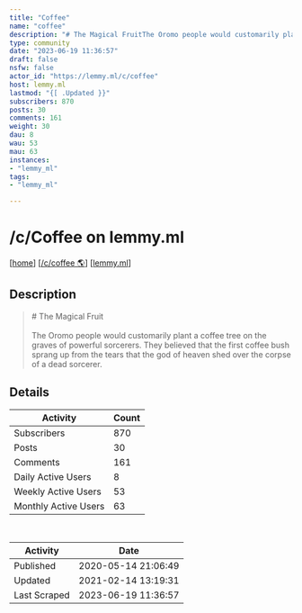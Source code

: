```yaml
---
title: "Coffee" 
name: "coffee"
description: "# The Magical FruitThe Oromo people would customarily plant a coffee tree on the graves of powerful sorcerers. They believed that the first coffee bush sprang up from the tears that the god of heaven shed over the corpse of a dead sorcerer."
type: community
date: "2023-06-19 11:36:57"
draft: false
nsfw: false
actor_id: "https://lemmy.ml/c/coffee"
host: lemmy.ml
lastmod: "{[ .Updated }}"
subscribers: 870
posts: 30
comments: 161
weight: 30
dau: 8
wau: 53
mau: 63
instances:
- "lemmy_ml"
tags: 
- "lemmy_ml"

---
```


# /c/Coffee on lemmy.ml

[[home](/)]
[[/c/coffee 🌎](https://lemmy.ml/c/coffee)]
[[lemmy.ml](/instances/lemmy_ml)]


## Description 

<blockquote class="description">
# The Magical Fruit<br><br>The Oromo people would customarily plant a coffee tree on the graves of powerful sorcerers. They believed that the first coffee bush sprang up from the tears that the god of heaven shed over the corpse of a dead sorcerer.
</blockquote>


## Details

| Activity | Count  |
|----------------------|---|
| Subscribers          | 870 |
| Posts                | 30  |
| Comments             | 161  |
| Daily Active Users   | 8  |
| Weekly Active Users  | 53  |
| Monthly Active Users | 63  |

<br>

| Activity | Date |
|----------------------|---|
| Published            | 2020-05-14 21:06:49 |
| Updated              | 2021-02-14 13:19:31 |
| Last Scraped         | 2023-06-19 11:36:57 |
